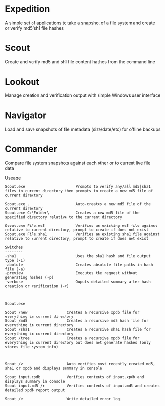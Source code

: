 # Expedition
A simple set of applications to take a snapshot of a file system and create or verify md5/sh1 file hashes


Scout
=====
Create and verify md5 and sh1 file content hashes from the command line

Lookout
=======
Manage creation and verification output with simple Windows user interface

Navigator
=========
Load and save snapshots of file metadata (size/date/etc) for offline backups

Commander
=========
Compare file system snapshots against each other or to current live file data



Useage
~~~~~~
Scout.exe						Prompts to verify any/all md5|sha1 files in current directory then prompts to create a new md5 file of current directory

Scout.exe .						Auto-creates a new md5 file of the current directory
Scout.exe C:\Folder\			Creates a new md5 file of the specified directory relative to the current directory

Scout.exe File.md5				Verifies an existing md5 file against relative to current directory, prompt to create if does not exist
Scout.exe File.sha1				Verifies an existing sha1 file against relative to current directory, prompt to create if does not exist

Switches
--------
-sha1							Uses the sha1 hash and file output type (-1)
-abolute						Creates absolute file paths in hash file (-a)
-preview						Executes the request without generating hashes (-p)
-verbose						Ouputs detailed summary after hash creation or verification (-v)



Scout.exe

Scout /new					Creates a recursive xpdb file for everything in current directory
Scout /md5					Creates a recursive md5 hash file for everything in current directory
Scout /sha1					Creates a recursive sha1 hash file for everything in current directory
Scout /tree					Creates a recursive xpdb file for everything in current directory but does not generate hashes (only stores file system info)



Scout /v					Auto verifies most recently created md5, sha1 or xpdb and displays summary in console

Scout input.xpdb			Verifies contents of input.xpdb and displays summary in console
Scout input.md5 /r			Verifies contents of input.md5 and creates detailed xpdb report output

Scout /e					Write detailed error log

